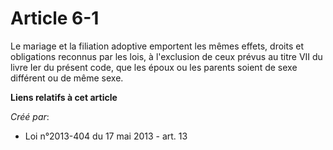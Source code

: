 # Article 6-1

Le mariage et la filiation adoptive emportent les mêmes effets, droits et obligations reconnus par les lois, à l'exclusion de
ceux prévus au titre VII du livre Ier du présent code, que les époux ou les parents soient de sexe différent ou de même sexe.

**Liens relatifs à cet article**

_Créé par_:

  - Loi n°2013-404 du 17 mai 2013 - art. 13
